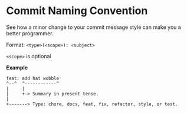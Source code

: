 # Commit Naming Convention

See how a minor change to your commit message style can make you a better programmer.

Format: `<type>(<scope>): <subject>`

`<scope>` is optional

**Example**
```
feat: add hat wobble
^--^  ^------------^
|     |
|     +-> Summary in present tense.
|
+-------> Type: chore, docs, feat, fix, refactor, style, or test.